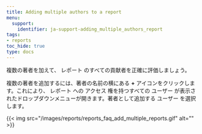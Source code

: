 ```yaml
---
title: Adding multiple authors to a report
menu:
  support:
    identifier: ja-support-adding_multiple_authors_report
tags:
- reports
toc_hide: true
type: docs
---
```


複数の著者を加えて、 レポート のすべての貢献者を正確に評価しましょう。

複数の著者を追加するには、著者の名前の横にある **+** アイコンをクリックします。これにより、 レポート への アクセス 権を持つすべての ユーザー が表示されたドロップダウンメニューが開きます。著者として追加する ユーザー を選択します。

{{< img src="/images/reports/reports_faq_add_multiple_reports.gif" alt="" >}}
